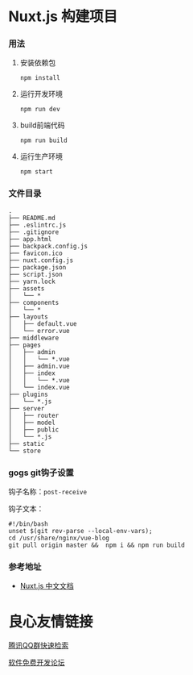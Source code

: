 Nuxt.js 构建项目
=========================================
### 用法

1. 安装依赖包

   `npm install`

2. 运行开发环境

   `npm run dev`

3. build前端代码

    `npm run build`
4. 运行生产环境

    `npm start`
    

### 文件目录
```
.
├── README.md
├── .eslintrc.js
├── .gitignore
├── app.html
├── backpack.config.js
├── favicon.ico
├── nuxt.config.js
├── package.json
├── script.json
├── yarn.lock
├── assets
│   └── *
├── components
│   └── *
├── layouts
│   ├── default.vue
│   └── error.vue
├── middleware
├── pages
│   ├── admin
│   │   └── *.vue
│   ├── admin.vue
│   ├── index
│   │   └── *.vue
│   └── index.vue
├── plugins
│   └── *.js
├── server
│   ├── router
│   ├── model
│   ├── public
│   └── *.js
├── static
└── store
```

### gogs git钩子设置

钩子名称：`post-receive`

钩子文本： 

```shell
#!/bin/bash
unset $(git rev-parse --local-env-vars);
cd /usr/share/nginx/vue-blog
git pull origin master &&  npm i && npm run build
```


### 参考地址

- [Nuxt.js 中文文档](https://zh.nuxtjs.org/guide)


 # 良心友情链接

[腾讯QQ群快速检索](http://u.720life.cn/s/8cf73f7c)

[软件免费开发论坛](http://u.720life.cn/s/bbb01dc0)